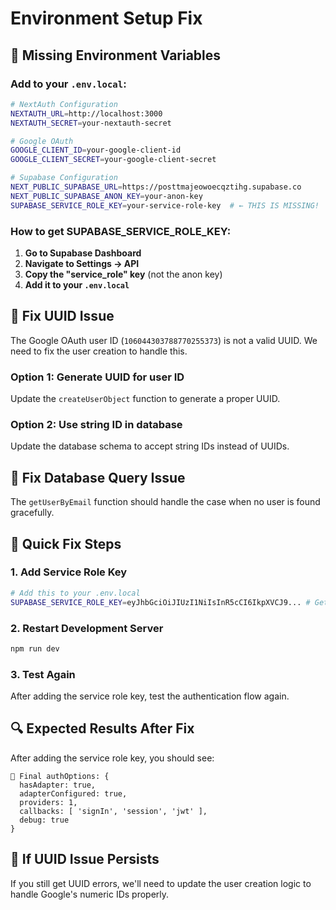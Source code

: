 # Environment Setup Fix

## 🔧 **Missing Environment Variables**

### **Add to your `.env.local`:**

```bash
# NextAuth Configuration
NEXTAUTH_URL=http://localhost:3000
NEXTAUTH_SECRET=your-nextauth-secret

# Google OAuth
GOOGLE_CLIENT_ID=your-google-client-id
GOOGLE_CLIENT_SECRET=your-google-client-secret

# Supabase Configuration
NEXT_PUBLIC_SUPABASE_URL=https://posttmajeowoecqztihg.supabase.co
NEXT_PUBLIC_SUPABASE_ANON_KEY=your-anon-key
SUPABASE_SERVICE_ROLE_KEY=your-service-role-key  # ← THIS IS MISSING!
```

### **How to get SUPABASE_SERVICE_ROLE_KEY:**

1. **Go to Supabase Dashboard**
2. **Navigate to Settings → API**
3. **Copy the "service_role" key** (not the anon key)
4. **Add it to your `.env.local`**

## 🔧 **Fix UUID Issue**

The Google OAuth user ID (`106044303788770255373`) is not a valid UUID. We need to fix the user creation to handle this.

### **Option 1: Generate UUID for user ID**
Update the `createUserObject` function to generate a proper UUID.

### **Option 2: Use string ID in database**
Update the database schema to accept string IDs instead of UUIDs.

## 🔧 **Fix Database Query Issue**

The `getUserByEmail` function should handle the case when no user is found gracefully.

## 🚀 **Quick Fix Steps**

### **1. Add Service Role Key**
```bash
# Add this to your .env.local
SUPABASE_SERVICE_ROLE_KEY=eyJhbGciOiJIUzI1NiIsInR5cCI6IkpXVCJ9... # Get from Supabase dashboard
```

### **2. Restart Development Server**
```bash
npm run dev
```

### **3. Test Again**
After adding the service role key, test the authentication flow again.

## 🔍 **Expected Results After Fix**

After adding the service role key, you should see:
```
🔧 Final authOptions: {
  hasAdapter: true,
  adapterConfigured: true,
  providers: 1,
  callbacks: [ 'signIn', 'session', 'jwt' ],
  debug: true
}
```

## 🐛 **If UUID Issue Persists**

If you still get UUID errors, we'll need to update the user creation logic to handle Google's numeric IDs properly.